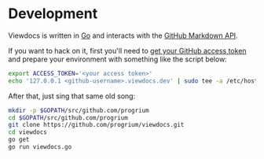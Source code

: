 # Development

Viewdocs is written in [Go](http://golang.org/) and interacts with the [GitHub
Markdown API](http://developer.github.com/v3/markdown/).

If you want to hack on it, first you'll need to [get your GitHub access token](https://help.github.com/articles/creating-an-access-token-for-command-line-use)
and prepare your environment with something like the script below:

```sh
export ACCESS_TOKEN='<your access token>'
echo '127.0.0.1 <github-username>.viewdocs.dev' | sudo tee -a /etc/hosts
```

After that, just sing that same old song:

```sh
mkdir -p $GOPATH/src/github.com/progrium
cd $GOPATH/src/github.com/progrium
git clone https://github.com/progrium/viewdocs.git
cd viewdocs
go get
go run viewdocs.go
```
